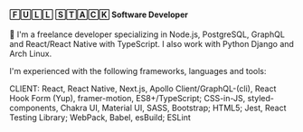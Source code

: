 #### 🄵🅄🄻🄻 🅂🅃🄰🄲🄺 Software Developer

🚀 I'm a freelance developer specializing in Node.js, PostgreSQL, GraphQL and React/React Native with TypeScript. I also work with Python Django and Arch Linux.

I'm experienced with the following frameworks, languages and tools:

CLIENT: React, React Native, Next.js, Apollo Client/GraphQL-(cli), React Hook Form (Yup), framer-motion, ES8+/TypeScript; CSS-in-JS, styled-components, Chakra UI, Material UI, SASS, Bootstrap; HTML5; Jest, React Testing Library; WebPack, Babel, esBuild; ESLint

<!--
**pau1tuck/pau1tuck** is a ✨ _special_ ✨ repository because its `README.md` (this file) appears on your GitHub profile.

Here are some ideas to get you started:

- 🔭 I’m currently working on ...
- 🌱 I’m currently learning ...
- 👯 I’m looking to collaborate on ...
- 🤔 I’m looking for help with ...
- 💬 Ask me about ...
- 📫 How to reach me: ...
- 😄 Pronouns: ...
- ⚡ Fun fact: ...
-->
